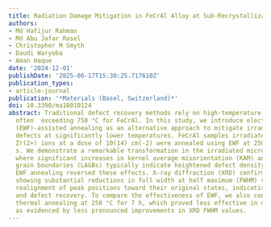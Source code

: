 ```yaml
---
title: Radiation Damage Mitigation in FeCrAl Alloy at Sub-Recrystallization  Temperatures.
authors:
- Md Hafijur Rahman
- Md Abu Jafar Rasel
- Christopher M Smyth
- Daudi Waryoba
- Aman Haque
date: '2024-12-01'
publishDate: '2025-06-17T15:30:25.717610Z'
publication_types:
- article-journal
publication: '*Materials (Basel, Switzerland)*'
doi: 10.3390/ma18010124
abstract: Traditional defect recovery methods rely on high-temperature annealing,
  often  exceeding 750 °C for FeCrAl. In this study, we introduce electron wind force
  (EWF)-assisted annealing as an alternative approach to mitigate irradiation-induced
  defects at significantly lower temperatures. FeCrAl samples irradiated with 5 MeV
  Zr(2+) ions at a dose of 10(14) cm(-2) were annealed using EWF at 250 °C for 60
  s. We demonstrate a remarkable transformation in the irradiated microstructure,
  where significant increases in kernel average misorientation (KAM) and low-angle
  grain boundaries (LAGBs) typically indicate heightened defect density; the use of
  EWF annealing reversed these effects. X-ray diffraction (XRD) confirmed these findings,
  showing substantial reductions in full width at half maximum (FWHM) values and a
  realignment of peak positions toward their original states, indicative of stress
  and defect recovery. To compare the effectiveness of EWF, we also conducted traditional
  thermal annealing at 250 °C for 7 h, which proved less effective in defect recovery
  as evidenced by less pronounced improvements in XRD FWHM values.
---
```

